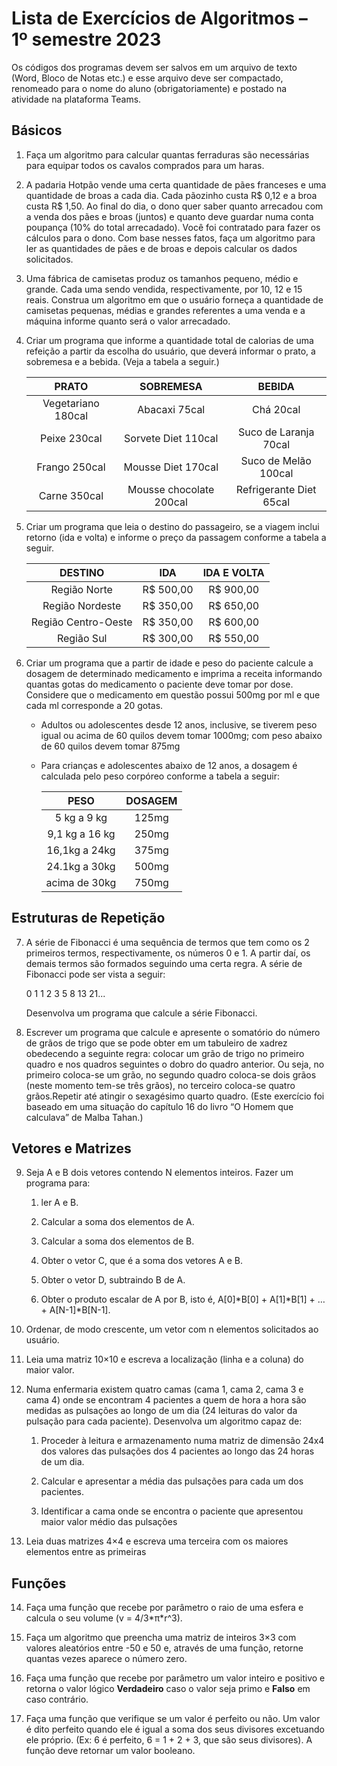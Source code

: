 # Lista de Exercícios de Algoritmos – 1º semestre 2023

Os códigos dos programas devem ser salvos em um arquivo de texto (Word, Bloco de Notas etc.) e esse arquivo deve ser compactado, renomeado para o nome do aluno (obrigatoriamente) e postado na atividade na plataforma Teams.

## Básicos

1) Faça um algoritmo para calcular quantas ferraduras são necessárias para equipar todos os cavalos comprados para um haras.

2) A padaria Hotpão vende uma certa quantidade de pães franceses e uma quantidade de broas a cada dia. Cada pãozinho custa R$ 0,12 e a broa custa R$ 1,50. Ao final do dia, o dono quer saber quanto arrecadou com a venda dos pães e broas (juntos) e quanto deve guardar numa conta poupança (10% do total arrecadado). Você foi contratado para fazer os cálculos para o dono. Com base nesses fatos, faça um algoritmo para ler as quantidades de pães e de broas e depois calcular os dados solicitados.

3) Uma fábrica de camisetas produz os tamanhos pequeno, médio e grande. Cada uma sendo vendida, respectivamente, por 10, 12 e 15 reais. Construa um algoritmo em que o usuário forneça a quantidade de camisetas pequenas, médias e grandes referentes a uma venda e a máquina informe quanto será o valor arrecadado.

4) Criar um programa que informe a quantidade total de calorias de uma refeição a partir da escolha do usuário, que deverá informar o prato, a sobremesa e a bebida. (Veja a tabela a seguir.)

    |PRATO             |SOBREMESA              |BEBIDA                 |
    |:----------------:|:---------------------:|:---------------------:|
    |Vegetariano 180cal|Abacaxi 75cal          |Chá 20cal              |
    |Peixe 230cal      |Sorvete Diet 110cal    |Suco de Laranja 70cal  |
    |Frango 250cal     |Mousse Diet 170cal     |Suco de Melão 100cal   |
    |Carne 350cal      |Mousse chocolate 200cal|Refrigerante Diet 65cal|

5) Criar um programa que leia o destino do passageiro, se a viagem inclui retorno (ida e volta) e informe o preço da passagem conforme a tabela a seguir.

    |DESTINO            |IDA      |IDA E VOLTA|
    |:-----------------:|:-------:|:---------:|
    |Região Norte       |R$ 500,00|R$ 900,00  |
    |Região Nordeste    |R$ 350,00|R$ 650,00  |
    |Região Centro-Oeste|R$ 350,00|R$ 600,00  |
    |Região Sul         |R$ 300,00|R$ 550,00  |

6) Criar um programa que a partir de idade e peso do paciente calcule a dosagem de determinado medicamento e imprima a receita informando quantas gotas do medicamento o paciente deve tomar por dose. Considere que o medicamento em questão possui 500mg por ml e que cada ml corresponde a 20 gotas.

    * Adultos ou adolescentes desde 12 anos, inclusive, se tiverem peso igual ou acima de 60 quilos devem tomar 1000mg; com peso abaixo de 60 quilos devem tomar 875mg

    * Para crianças e adolescentes abaixo de 12 anos, a dosagem é calculada pelo peso corpóreo conforme a tabela a seguir:

        |PESO          |DOSAGEM|
        |:------------:|:-----:|
        |5 kg a 9 kg   |125mg  |
        |9,1 kg a 16 kg|250mg  |
        |16,1kg a 24kg |375mg  |
        |24.1kg a 30kg |500mg  |
        |acima de 30kg |750mg  |

## Estruturas de Repetição

7) A série de Fibonacci é uma sequência de termos que tem como os 2 primeiros termos, respectivamente, os números 0 e 1. A partir daí, os demais termos são formados seguindo uma certa regra. A série de Fibonacci pode ser vista a seguir:

    0 1 1 2 3 5 8 13 21...

    Desenvolva um programa que calcule a série Fibonacci.

8) Escrever um programa que calcule e apresente o somatório do número de grãos de trigo que se pode obter em um tabuleiro de xadrez obedecendo a seguinte regra: colocar um grão de trigo no primeiro quadro e nos quadros seguintes o dobro do quadro anterior. Ou seja, no primeiro coloca-se um grão, no segundo quadro coloca-se dois grãos (neste momento tem-se três grãos), no terceiro coloca-se quatro grãos.Repetir até atingir o sexagésimo quarto quadro. (Este exercício foi baseado em uma situação do capítulo 16 do livro “O Homem que calculava” de Malba Tahan.)

## Vetores e Matrizes

9) Seja A e B dois vetores contendo N elementos inteiros. Fazer um programa para:

    1. ler A e B.

    2. Calcular a soma dos elementos de A.

    3. Calcular a soma dos elementos de B.

    4. Obter o vetor C, que é a soma dos vetores A e B.

    5. Obter o vetor D, subtraindo B de A.

    6. Obter o produto escalar de A por B, isto é, A[0]\*B[0] + A[1]\*B[1] + … + A[N-1]\*B[N-1].

10) Ordenar, de modo crescente, um vetor com n elementos solicitados ao usuário.

11) Leia uma matriz 10×10 e escreva a localização (linha e a coluna) do maior valor.

12) Numa enfermaria existem quatro camas (cama 1, cama 2, cama 3 e cama 4) onde se encontram 4 pacientes a quem de hora a hora são medidas as pulsações ao longo de um dia (24 leituras do valor da pulsação para cada paciente). Desenvolva um algoritmo capaz de:

    1. Proceder à leitura e armazenamento numa matriz de dimensão 24x4 dos valores das pulsações dos 4 pacientes ao longo das 24 horas de um dia.

    2. Calcular e apresentar a média das pulsações para cada um dos pacientes.

    3. Identificar a cama onde se encontra o paciente que apresentou maior valor médio das pulsações

13) Leia duas matrizes 4×4 e escreva uma terceira com os maiores elementos entre as primeiras

## Funções

14) Faça uma função que recebe por parâmetro o raio de uma esfera e calcula o seu volume (v = 4/3\*π\*r^3).

15) Faça um algoritmo que preencha uma matriz de inteiros 3×3 com valores aleatórios entre -50 e 50 e, através de uma função, retorne quantas vezes aparece o número zero.

16) Faça uma função que recebe por parâmetro um valor inteiro e positivo e retorna o valor lógico **Verdadeiro** caso o valor seja primo e **Falso** em caso contrário.

17) Faça uma função que verifique se um valor é perfeito ou não. Um valor é dito perfeito quando ele é igual a soma dos seus divisores excetuando ele próprio. (Ex: 6 é perfeito, 6 = 1 + 2 + 3, que são seus divisores). A função deve retornar um valor booleano.
